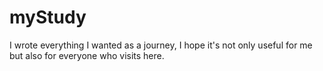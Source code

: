 # myStudy
I wrote everything I wanted as a journey, I hope it's not only useful for me but also for everyone who visits here.

